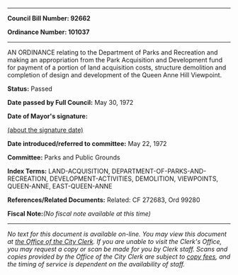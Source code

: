 

********

**Council Bill Number: 92662**
   
**Ordinance Number: 101037**
********

 AN ORDINANCE relating to the Department of Parks and Recreation and making an appropriation from the Park Acquisition and Development fund for payment of a portion of land acquisition costs, structure demolition and completion of design and development of the Queen Anne Hill Viewpoint.

**Status:** Passed
   
**Date passed by Full Council:** May 30, 1972
   
**Date of Mayor's signature:**
   
[(about the signature date)](/~public/approvaldate.htm)
   
   
   
**Date introduced/referred to committee:** May 22, 1972
   
**Committee:** Parks and Public Grounds
   
   
**Index Terms:** LAND-ACQUISITION, DEPARTMENT-OF-PARKS-AND-RECREATION, DEVELOPMENT-ACTIVITIES, DEMOLITION, VIEWPOINTS, QUEEN-ANNE, EAST-QUEEN-ANNE

**References/Related Documents:** Related: CF 272683, Ord 99280

**Fiscal Note:**_(No fiscal note available at this time)_
********

_No text for this document is available on-line. You may view this document at [the Office of the City Clerk](http://www.seattle.gov/leg/clerk/contactUs.htm). If you are unable to visit the Clerk's Office, you may request a copy or scan be made for you by Clerk staff. Scans and copies provided by the Office of the City Clerk are subject to [copy fees](http://clerk.seattle.gov/~public/clerkfees.htm), and the timing of service is dependent on the availability of staff._

